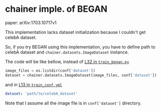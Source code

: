 # chainer imple. of BEGAN
paper: arXiv:1703.10717v1

This implementation lacks dataset initialization because
I couldn't get celebA dataset.

So, if you try BEGAN using this implementation,
you have to define path to celebA dataset and `chainer.datasets.ImageDataset` instance.

The code will be like bellow, instead of [L32 in `train_began.py`](https://github.com/crcrpar/chainer-BEGAN/blob/master/train_began.py#L32)

```train_began.py
image_files = os.listdir(conf['dataset'])
dataset = chainer.datasets.ImageDataset(image_files, conf['dataset'])
```

and in [L13 in `train_conf.yml`](https://github.com/crcrpar/chainer-BEGAN/blob/master/train_conf.yml#L13)

```train_conf.yaml
dataset: 'path/to/celebA_dataset'
```

Note that I assume all the image file is in `conf['dataset']` directory.
